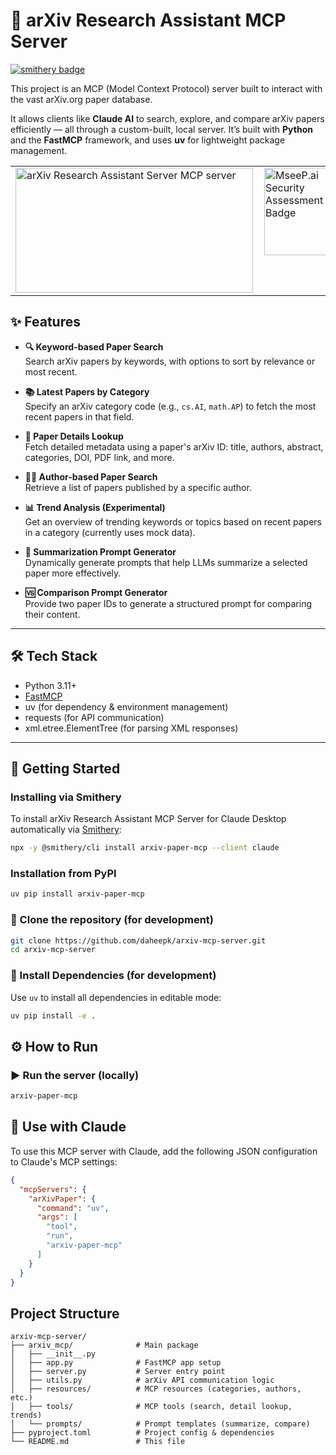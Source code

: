 # 🧠 arXiv Research Assistant MCP Server

[![smithery badge](https://smithery.ai/badge/arxiv-paper-mcp)](https://smithery.ai/server/arxiv-paper-mcp)


This project is an MCP (Model Context Protocol) server built to interact with the vast arXiv.org paper database.

It allows clients like **Claude AI** to search, explore, and compare arXiv papers efficiently — all through a custom-built, local server. It’s built with **Python** and the **FastMCP** framework, and uses **uv** for lightweight package management.

<table>
  <tr>
    <td>
      <a href="https://glama.ai/mcp/servers/@daheepk/arxiv-mcp-server">
        <img width="380" height="200" src="https://glama.ai/mcp/servers/@daheepk/arxiv-mcp-server/badge" alt="arXiv Research Assistant Server MCP server" />
      </a>
    </td>
    <td style="vertical-align: top; padding-left: 10px;">
      <a href="https://mseep.ai/app/daheepk-arxiv-paper-mcp">
        <img src="https://mseep.net/pr/daheepk-arxiv-paper-mcp-badge.png" alt="MseeP.ai Security Assessment Badge" width="140" />
      </a>
    </td>
  </tr>
</table>


## ✨ Features

- **🔍 Keyword-based Paper Search**  
  Search arXiv papers by keywords, with options to sort by relevance or most recent.

- **📚 Latest Papers by Category**  
  Specify an arXiv category code (e.g., `cs.AI`, `math.AP`) to fetch the most recent papers in that field.

- **📄 Paper Details Lookup**  
  Fetch detailed metadata using a paper's arXiv ID: title, authors, abstract, categories, DOI, PDF link, and more.

- **🧑‍🔬 Author-based Paper Search**  
  Retrieve a list of papers published by a specific author.

- **📊 Trend Analysis (Experimental)**  
  Get an overview of trending keywords or topics based on recent papers in a category (currently uses mock data).

- **📝 Summarization Prompt Generator**  
  Dynamically generate prompts that help LLMs summarize a selected paper more effectively.

- **🆚 Comparison Prompt Generator**  
  Provide two paper IDs to generate a structured prompt for comparing their content.

---

## 🛠️ Tech Stack

- Python 3.11+
- [FastMCP](https://github.com/modelcontextprotocol/fastmcp)
- uv (for dependency & environment management)
- requests (for API communication)
- xml.etree.ElementTree (for parsing XML responses)

---

## 🚀 Getting Started

### Installing via Smithery

To install arXiv Research Assistant MCP Server for Claude Desktop automatically via [Smithery](https://smithery.ai/server/arxiv-paper-mcp):

```bash
npx -y @smithery/cli install arxiv-paper-mcp --client claude
```

### Installation from PyPI

```bash
uv pip install arxiv-paper-mcp
```

### 🔧 Clone the repository (for development)
```bash
git clone https://github.com/daheepk/arxiv-mcp-server.git
cd arxiv-mcp-server
```
### 🔧 Install Dependencies (for development)

Use `uv` to install all dependencies in editable mode:

```bash
uv pip install -e .
```


## ⚙️ How to Run

### ▶️ Run the server (locally)

```bash
arxiv-paper-mcp
```

## 🔌 Use with Claude

To use this MCP server with Claude, add the following JSON configuration to Claude's MCP settings:

```json
{
  "mcpServers": {
    "arXivPaper": {
      "command": "uv",
      "args": [
        "tool",
        "run",
        "arxiv-paper-mcp"
      ]
    }
  }
}
```

## Project Structure
```
arxiv-mcp-server/
├── arxiv_mcp/              # Main package
│   ├── __init__.py
│   ├── app.py              # FastMCP app setup
│   ├── server.py           # Server entry point
│   ├── utils.py            # arXiv API communication logic
│   ├── resources/          # MCP resources (categories, authors, etc.)
│   ├── tools/              # MCP tools (search, detail lookup, trends)
│   └── prompts/            # Prompt templates (summarize, compare)
├── pyproject.toml          # Project config & dependencies
└── README.md               # This file
```
